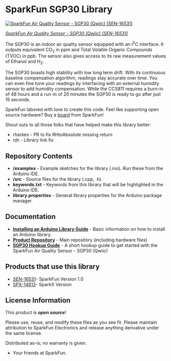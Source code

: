 SparkFun SGP30 Library
===========================================================
 [![SparkFun Air Quality Sensor - SGP30 (Qwiic) (SEN-16531)](https://cdn.sparkfun.com/assets/parts/1/5/4/0/9/16531-SparkFun_Air_Quality_Sensor_-_SGP30__Qwiic_-05.jpg)](https://www.sparkfun.com/products/16531) 

[*SparkFun Air Quality Sensor - SGP30 (Qwiic) (SEN-16531)*](https://www.sparkfun.com/products/16531)

The SGP30 is an indoor air quality sensor equipped with an I<sup>2</sup>C interface. It outputs equivalent CO<sub>2</sub> in ppm and Total Volatile Organic Compounds (TVOC) in ppb. The sensor also gives access to its raw measurement values of Ethanol and H<sub>2</sub>. 

The SGP30 boasts high stability with low long term drift. With its continuous baseline compensation algorithm, readings stay accurate over time. You can even fine tune your readings by interfacing with an external humidity sensor to add humidity compensation.
While the CCS811 requires a burn-in of 48 hours and a run-in of 20 minutes the SGP30 is ready to go after just 15 seconds.

SparkFun labored with love to create this code. Feel like supporting open source hardware? 
Buy a [board](https://www.sparkfun.com/products/16531) from SparkFun!

Shout outs to all those folks that have helped make this library better:

* rharkes - PR to fix RHtoAbsolute missing return
* njh - Library link fix

Repository Contents
-------------------

* **/examples** - Example sketches for the library (.ino). Run these from the Arduino IDE. 
* **/src** - Source files for the library (.cpp, .h).
* **keywords.txt** - Keywords from this library that will be highlighted in the Arduino IDE. 
* **library.properties** - General library properties for the Arduino package manager. 

Documentation
--------------

* **[Installing an Arduino Library Guide](https://learn.sparkfun.com/tutorials/installing-an-arduino-library)** - Basic information on how to install an Arduino library.
* **[Product Repository](https://github.com/sparkfun/SparkFun_Air_Quality_Sensor-SGP30)** - Main repository (including hardware files)
* **[SGP30 Hookup Guide](https://learn.sparkfun.com/tutorials/sparkfun-air-quality-sensor---sgp30-qwiic-hookup-guide)** - A short hookup guide to get started with the SparkFun Air Quality Sensor - SGP30 (Qwiic)

Products that use this library
--------------
* [SEN-16531](https://www.sparkfun.com/products/16531)- SparkFun Version 1.0
* [SPX-14813](https://www.sparkfun.com/products/14813)- SparkX Version


License Information
-------------------

This product is _**open source**_! 

Please use, reuse, and modify these files as you see fit. Please maintain attribution to SparkFun Electronics and release anything derivative under the same license.

Distributed as-is; no warranty is given.

- Your friends at SparkFun.
